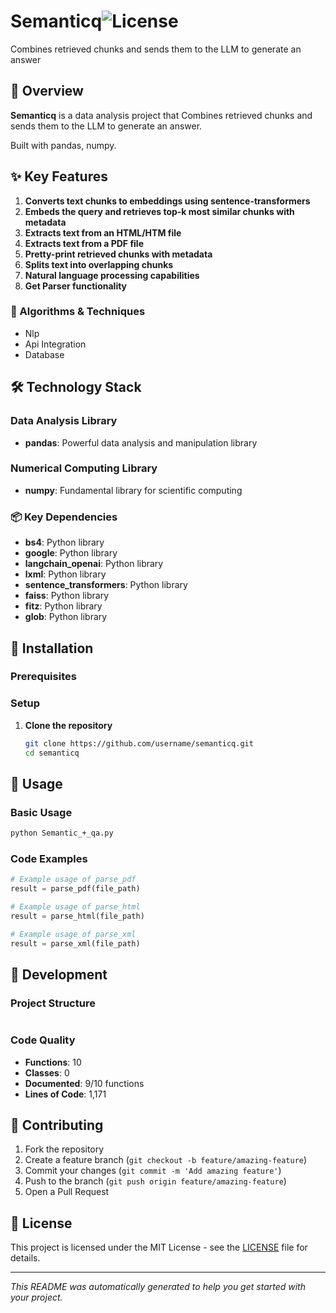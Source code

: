 # Semanticq![License](https://img.shields.io/badge/license-MIT-blue.svg)


Combines retrieved chunks and sends them to the LLM to generate an answer

## 🚀 Overview

**Semanticq** is a data analysis project that Combines retrieved chunks and sends them to the LLM to generate an answer.

Built with pandas, numpy.

## ✨ Key Features

1. **Converts text chunks to embeddings using sentence-transformers**
2. **Embeds the query and retrieves top-k most similar chunks with metadata**
3. **Extracts text from an HTML/HTM file**
4. **Extracts text from a PDF file**
5. **Pretty-print retrieved chunks with metadata**
6. **Splits text into overlapping chunks**
7. **Natural language processing capabilities**
8. **Get Parser functionality**

### 🧠 Algorithms & Techniques

- Nlp
- Api Integration
- Database

## 🛠️ Technology Stack

### Data Analysis Library

- **pandas**: Powerful data analysis and manipulation library

### Numerical Computing Library

- **numpy**: Fundamental library for scientific computing

### 📦 Key Dependencies

- **bs4**: Python library
- **google**: Python library
- **langchain_openai**: Python library
- **lxml**: Python library
- **sentence_transformers**: Python library
- **faiss**: Python library
- **fitz**: Python library
- **glob**: Python library

## 🚀 Installation

### Prerequisites


### Setup

1. **Clone the repository**
   ```bash
   git clone https://github.com/username/semanticq.git
   cd semanticq
   ```

## 📖 Usage

### Basic Usage

```bash
python Semantic_+_qa.py
```

### Code Examples

```python
# Example usage of parse_pdf
result = parse_pdf(file_path)
```

```python
# Example usage of parse_html
result = parse_html(file_path)
```

```python
# Example usage of parse_xml
result = parse_xml(file_path)
```

## 🔧 Development

### Project Structure

```
```

### Code Quality

- **Functions**: 10
- **Classes**: 0
- **Documented**: 9/10 functions
- **Lines of Code**: 1,171

## 🤝 Contributing

1. Fork the repository
2. Create a feature branch (`git checkout -b feature/amazing-feature`)
3. Commit your changes (`git commit -m 'Add amazing feature'`)
4. Push to the branch (`git push origin feature/amazing-feature`)
5. Open a Pull Request

## 📄 License

This project is licensed under the MIT License - see the [LICENSE](LICENSE) file for details.

---
*This README was automatically generated to help you get started with your project.*